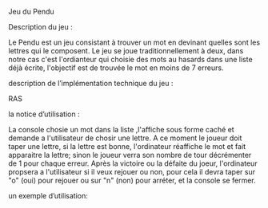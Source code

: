 Jeu du Pendu

Description du jeu : 

Le Pendu est un jeu consistant à trouver un mot en devinant quelles sont les lettres qui le composent. 
Le jeu se joue traditionnellement à deux, dans notre cas c'est l'ordianteur qui choisie des mots au hasards
dans une liste déjà écrite, l'objectif est de trouvée le mot en moins de 7 erreurs.

description de l’implémentation technique du jeu : 

RAS


la notice d’utilisation : 

La console chosie un mot dans la liste ,l'affiche sous forme caché et demande a l'utilisateur de chosir une lettre.
A ce moment le joueur doit taper une lettre, si la lettre est bonne, l'ordinateur réaffiche le mot et fait apparaitre la lettre;
sinon le joueur verra son nombre de tour décrémenter de 1 pour chaque erreur. Après la victoire ou la défaite du joeur, l'ordinateur
propsera a l'utilisateur si il veux rejouer ou non, pour cela il devra taper sur "o" (oui) pour rejouer ou sur "n" (non) pour arréter,
et la console se fermer.


un exemple d’utilisation:

